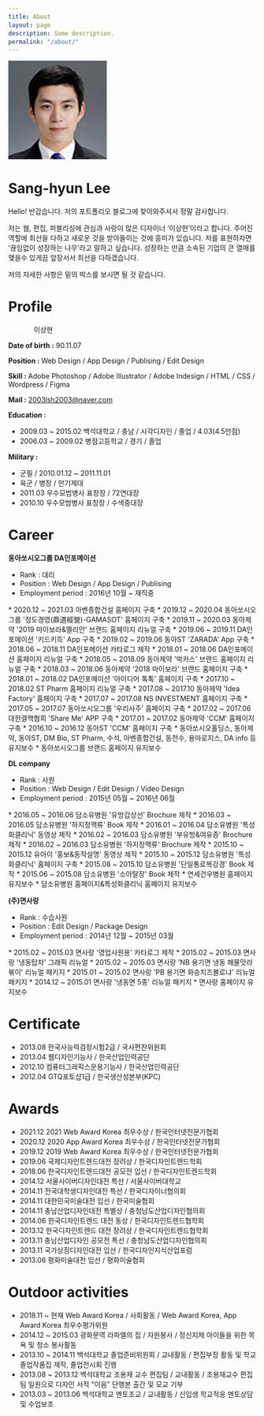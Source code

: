 ```yaml
---
title: About
layout: page
description: Some description.
permalink: "/about/"
---
```


<img class="img-rounded" src="/assets/img/uploads/profile.png" alt="Thiago Rossener" width="200">

# Sang-hyun Lee

Hello! 반갑습니다.
저의 포트폴리오 블로그에 찾아와주셔서 정말 감사합니다.

저는 웹, 편집, 퍼블리싱에 관심과 사랑이 많은 디자이너 ‘이상현’이라고 합니다.
주어진 역할에 최선을 다하고 새로운 것을 받아들이는 것에 흥미가 있습니다. 저를 표현하자면 ‘끊임없이 성장하는 나무’라고 말하고 싶습니다.
성장하는 만큼 소속된 기업의 큰 열매를 맺을수 있게끔 앞장서서 최선을 다하겠습니다.

저의 자세한 사항은 밑의 박스를 보시면 될 것 같습니다.

# Profile

<font color="#fff">**Name :**</font> 이상현

**Date of birth :** 90.11.07 

**Position :** Web Design / App Design / Publising / Edit Design 

**Skill :** Adobe Photoshop / Adobe Illustrator / Adobe Indesign / HTML / CSS / Wordpress / Figma

**Mail :** 2003lsh2003@naver.com


**Education :** 
* 2009.03 ~ 2015.02   백석대학교 / 충남 / 시각디자인 / 졸업 / 4.03(4.5만점)
* 2006.03 ~ 2009.02   병점고등학교 / 경기 / 졸업


**Military :** 
* 군필 / 2010.01.12 ~ 2011.11.01
* 육군 / 병장 / 만기제대
* 2011.03   우수모범병사 표창장 / 72연대장
* 2010.10   우수모범병사 표창장 / 수색중대장



# Career

**동아쏘시오그룹 DA인포메이션**

* Rank : 대리
* Position : Web Design / App Design / Publising
* Employment period : 2016년 10월 ~ 재직중
<p></p>
* 2020.12 ~ 2021.03   아벤종합건설 홈페이지 구축
* 2019.12 ~ 2020.04   동아쏘시오그룹 '정도경영(鼎道經營)-GAMASOT' 홈페이지 구축
* 2019.11 ~ 2020.03   동아제약 '2019 마이보라&멜리안' 브랜드 홈페이지 리뉴얼 구축
* 2019.06 ~ 2019.11   DA인포메이션 '키드키득' App 구축
* 2019.02 ~ 2019.06   동아ST 'ZARADA' App 구축
* 2018.06 ~ 2018.11   DA인포메이션 카타로그 제작
* 2018.01 ~ 2018.06   DA인포메이션 홈페이지 리뉴얼 구축
* 2018.05 ~ 2018.09   동아제약 '박카스' 브랜드 홈페이지 리뉴얼 구축
* 2018.03 ~ 2018.06   동아제약 '2018 마이보라' 브랜드 홈페이지 구축
* 2018.01 ~ 2018.02   DA인포메이션 '아이디어 톡톡' 홈페이지 구축
* 2017.10 ~ 2018.02   ST Pharm 홈페이지 리뉴얼 구축
* 2017.08 ~ 2017.10   동아제약 'Idea Factory' 홈페이지 구축
* 2017.07 ~ 2017.08   NS INVESTMENT 홈페이지 구축
* 2017.05 ~ 2017.07   동아쏘시오그룹 '우리사주' 홈페이지 구축
* 2017.02 ~ 2017.06   대한결핵협회 'Share Me' APP 구축
* 2017.01 ~ 2017.02   동아제약 'CCM' 홈페이지 구축
* 2016.10 ~ 2016.12   동아ST 'CCM' 홈페이지 구축
* 동아쏘시오홀딩스, 동아제약, 동아ST, DM Bio, ST Pharm, 수석, 아벤종합건설, 동천수, 용마로지스, DA info 등 유지보수
* 동아쏘시오그룹 브랜드 홈페이지 유지보수
<p></p>
<p></p>

**DL company**

* Rank : 사원
* Position : Web Design / Edit Design / Video Design 
* Employment period : 2015년 05월 ~ 2016년 06월
<p></p>
* 2016.05 ~ 2016.06   담소유병원 '유방갑상선' Brochure 제작
* 2016.03 ~ 2016.05   담소유병원 '하지정맥류' Book 제작
* 2016.01 ~ 2016.04   담소유병원 '특성화클리닉' 동영상 제작
* 2016.02 ~ 2016.03   담소유병원 '부유방&여유증' Brochure 제작
* 2016.02 ~ 2016.03   담소유병원 '하지정맥류' Brochure 제작
* 2015.10 ~ 2015.12   유아이 '홍보&동작설명' 동영상 제작
* 2015.10 ~ 2015.12   담소유병원 '특성화클리닉' 홈페이지 구축
* 2015.08 ~ 2015.10   담소유병원 '단일통로복강경' Book 제작
* 2015.06 ~ 2015.08   담소유병원 '소아탈장' Book 제작
* 연세건우병원 홈페이지 유지보수
* 담소유병원 홈페이지&특성화클리닉 홈페이지 유지보수
<p></p>
<p></p>

**(주)면사랑**

* Rank : 수습사원
* Position : Edit Design / Package Design 
* Employment period : 2014년 12월 ~ 2015년 03월
<p></p>
* 2015.02 ~ 2015.03   면사랑 '영업사원용' 카타로그 제작
* 2015.02 ~ 2015.03   면사랑 '냉동탑차' 그래픽 리뉴얼
* 2015.02 ~ 2015.03   면사랑 'NB 용기면 냉동 해물맛라볶이' 리뉴얼 패키지
* 2015.01 ~ 2015.02   면사랑 'PB 용기면 화승치즈볼로냐' 리뉴얼 패키지
* 2014.12 ~ 2015.01   면사랑 '냉동면 5종' 리뉴얼 패키지
* 면사랑 홈페이지 유지보수


# Certificate

* 2013.08   한국사능력검정시험2급 / 국사편찬위원회
* 2013.04   웹디자인기능사 / 한국산업인력공단
* 2012.10   컴퓨터그래픽스운용기능사 / 한국산업인력공단
* 2012.04   GTQ포토샵1급 / 한국생산성본부(KPC)

# Awards

* 2021.12   2021 Web Award Korea 최우수상 / 한국인터넷전문가협회
* 2020.12   2020 App Award Korea 최우수상 / 한국인터넷전문가협회
* 2019.12   2019 Web Award Korea 최우수상 / 한국인터넷전문가협회
* 2019.06   국제디자인트렌드대전 장려상 / 한국디자인트렌드학회
* 2018.06   한국디자인트렌드대전 공모전 입선 / 한국디자인트렌드학회
* 2014.12   서울사이버디자인대전 특선 / 서울사이버대학교
* 2014.11   전국대학생디자인대전 특선 / 한국디자이너협의회
* 2014.11   대한민국미술대전 입선 / 한국미술협회
* 2014.11   충남산업디자인대전 특별상 / 충청남도산업디자인협의회
* 2014.06   한국디자인트렌드 대전 동상 / 한국디자인트렌드협학회
* 2013.12   한국디자인트렌드 대전 장려상 / 한국디자인트렌드협학회
* 2013.11   충남산업디자인 공모전 특선 / 충청남도산업디자인협의회
* 2013.11   국가상징디자인대전 입선 / 한국디자인지식산업포럼
* 2013.06   평화미술대전 입선 / 평화미술협회

# Outdoor activities

* 2018.11 ~ 현재      Web Award Korea / 사회활동 / Web Award Korea, App Award Korea 최우수평가위원
* 2014.12 ~ 2015.03   광화문역 라파엘의 집 / 자원봉사 / 정신지체 아이들을 위한 목욕 및 청소 봉사활동
* 2013.10 ~ 2014.11   백석대학교 졸업준비위원회 / 교내활동 / 편집부장 활동 및 학교졸업작품집 제작, 졸업전시회 진행
* 2013.08 ~ 2013.12   백석대학교 조용재 교수 편집팀 / 교내활동 / 조용재교수 편집팀 일원으로 디자인 서적 “이음” 단행본 출간 및 모교 기부
* 2013.03 ~ 2013.06   백석대학교 멘토조교 / 교내활동 / 신입생 학교적응 멘토상담 및 수업보조
